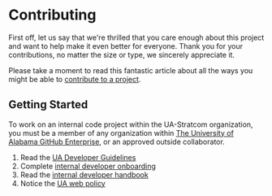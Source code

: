 # Contributing

First off, let us say that we're thrilled that you care enough about this project and want to help make it even better for everyone. Thank you for your contributions, no matter the size or type, we sincerely appreciate it.

Please take a moment to read this fantastic article about all the ways you might be able to [contribute to a project](https://opensource.guide/how-to-contribute/).

## Getting Started

To work on an internal code project within the UA-Stratcom organization, you must be a member of any organization within [The University of Alabama GitHub Enterprise](https://github.com/enterprises/ua), or an approved outside collaborator.

1. Read the [UA Developer Guidelines](https://web.ua.edu/developer/)
2. Complete [internal developer onboarding](https://github.com/UA-Stratcom/.github/blob/main/docs/developer-onboarding.md)
3. Read the [internal developer handbook](https://github.com/UA-Stratcom/.github/blob/main/docs/developer-handbook.md)
4. Notice the [UA web policy](https://secure2.compliancebridge.com/uat/public/getdocUA.php?file=165)
